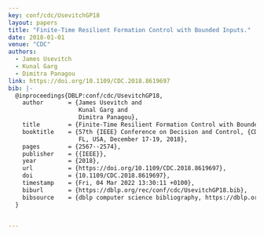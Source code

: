 ```yaml
---
key: conf/cdc/UsevitchGP18
layout: papers
title: "Finite-Time Resilient Formation Control with Bounded Inputs."
date: 2018-01-01
venue: "CDC"
authors:
  - James Usevitch
  - Kunal Garg
  - Dimitra Panagou
link: https://doi.org/10.1109/CDC.2018.8619697
bib: |-
  @inproceedings{DBLP:conf/cdc/UsevitchGP18,
    author       = {James Usevitch and
                    Kunal Garg and
                    Dimitra Panagou},
    title        = {Finite-Time Resilient Formation Control with Bounded Inputs},
    booktitle    = {57th {IEEE} Conference on Decision and Control, {CDC} 2018, Miami,
                    FL, USA, December 17-19, 2018},
    pages        = {2567--2574},
    publisher    = {{IEEE}},
    year         = {2018},
    url          = {https://doi.org/10.1109/CDC.2018.8619697},
    doi          = {10.1109/CDC.2018.8619697},
    timestamp    = {Fri, 04 Mar 2022 13:30:11 +0100},
    biburl       = {https://dblp.org/rec/conf/cdc/UsevitchGP18.bib},
    bibsource    = {dblp computer science bibliography, https://dblp.org}
  }


---
```

